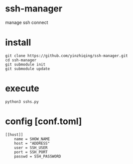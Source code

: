 # ssh-manager
manage ssh connect


# install 
    git clone https://github.com/yinzhiqing/ssh-manager.git
    cd ssh-manager
    git submodule init 
    git submodule update

# execute
    python3 sshs.py

# config [conf.toml]
    [[host]]
        name = SHOW_NAME
        host = "ADDRESS"
        user = SSH_USER
        port = SSH_PORT
        passwd = SSH_PASSWORD

